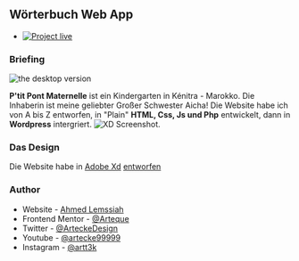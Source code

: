 ## Wörterbuch Web App
- [![Project live](./Icons/Globe.svg)](https:ptit-pont.net)
### Briefing

![the desktop version](./Projects/Ptit-pont/screenshot.png)

**P'tit Pont Maternelle** ist ein Kindergarten in Kénitra - Marokko. Die Inhaberin ist meine geliebter Großer Schwester Aicha!
Die Website habe ich von A bis Z entworfen, in "Plain" **HTML, Css, Js und Php** entwickelt, dann in **Wordpress** intergriert. 
![XD Screenshot](./Projects/Ptit-pont/Ptit-pont__design.png).

### Das Design
Die Website habe in [Adobe Xd](https://adobexdplatform.com/) [entworfen](https://xd.adobe.com/view/8c7c2d61-9953-4710-b475-c85c3dea6f13-d92f/grid) 

### Author

- Website - [Ahmed Lemssiah](https://www.artecke.de)
- Frontend Mentor - [@Arteque](https://www.frontendmentor.io/profile/Arteque)
- Twitter - [@ArteckeDesign](https://twitter.com/ArteckeDesign)
- Youtube - [@artecke99999](https://www.youtube.com/channel/UCjzbCFOWdsdV6gxa5ho7EtQ)
- Instagram - [@artt3k](https://www.instagram.com/artt3k/)